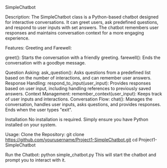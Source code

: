 SimpleChatbot

Description:
The SimpleChatbot class is a Python-based chatbot designed for interactive conversations. It can greet users, ask predefined questions, and respond to user inputs with set answers. The chatbot remembers user responses and maintains conversation context for a more engaging experience.

Features:
Greeting and Farewell:

greet(): Starts the conversation with a friendly greeting.
farewell(): Ends the conversation with a goodbye message.

Question Asking:
ask_question(): Asks questions from a predefined list based on the number of interactions, and can remember user answers.
Response Handling:
respond_to_input(user_input): Provides responses based on user input, including handling references to previously saved answers.
Context Management:
remember_context(user_input): Keeps track of user inputs and interactions.
Conversation Flow:
chat(): Manages the conversation, handles user inputs, asks questions, and provides responses. Ends when the user types "exit".

Installation
No installation is required. Simply ensure you have Python installed on your system.

Usage:
Clone the Repository:
git clone https://github.com/yourusername/Project1-SimpleChatbot.git
cd Project1-SimpleChatbot

Run the Chatbot:
python simple_chatbot.py
This will start the chatbot and prompt you to interact with it.
